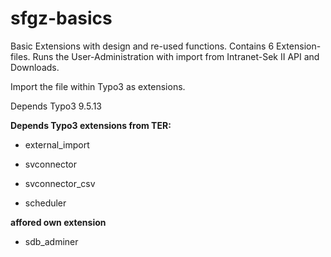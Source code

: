 # sfgz-basics
Basic Extensions with design and re-used functions. Contains 6 Extension-files. Runs the User-Administration with import from Intranet-Sek II API and Downloads.

Import the file within Typo3 as extensions.

Depends Typo3 9.5.13

**Depends Typo3 extensions from TER:**

- external_import 
 
- svconnector
 
- svconnector_csv 
 
- scheduler
 
**affored own extension**

- sdb_adminer

